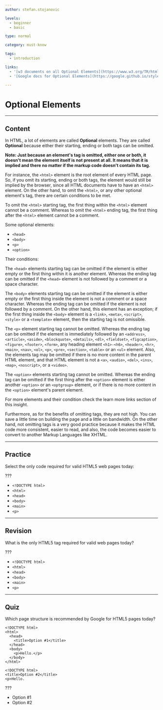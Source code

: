 ```yaml
---
author: stefan.stojanovic

levels:
  - beginner
  - basic

type: normal

category: must-know

tags:
  - introduction

links:
  - '[w3 documents on all Optional Elements](https://www.w3.org/TR/html5/syntax.html#optional-tags){website}'
  - '[Google docs for Optional Elements](https://google.github.io/styleguide/htmlcssguide.html#Optional_Tags){website}'
  
---
```

# Optional Elements
---
## Content

In HTML, a lot of elements are called **Optional** elements. They are called **Optional** because either their starting, ending or both tags can be omitted.

**Note: Just because an element's tag is omitted, either one or both, it doesn't mean the element itself is not present at all. It means that it is implied and there no matter if the markup code doesn't contain its tag.**

For instance, the `<html>` element is the root element of every HTML page. So, if you omit its starting, ending or both tags, the element would still be implied by the browser, since all HTML documents have to have an `<html>` element. On the other hand, to omit the `<html>`, or any other optional element's tag, there are certain conditions to be met.

To omit the `<html>` starting tag, the first thing within the `<html>` element cannot be a comment. Whereas to omit the `<html>` ending tag, the first thing after the `<html>` element cannot be a comment.

Some optional elements:
  - `<head>`
  - `<body>`
  - `<p>`
  - `<option>`

Their conditions:

The `<head>` elements starting tag can be omitted if the element is either empty or the first thing within it is another element. Whereas the ending tag can be omitted if the `<head>` element is not followed by a comment or a space character.

The `<body>` elements starting tag can be omitted if the element is either empty or the first thing inside the element is not a comment or a space character. Whereas the ending tag can be omitted if the element is not followed by a comment. On the other hand, this element has an exception; if the first thing inside the `<body>` element is a `<link>`, `<meta>`, `<script>`, `<style>` or a `<template>` element, then the starting tag is not omissible.

The `<p>` element starting tag cannot be omitted. Whereas the ending tag can be omitted if the element is immediately followed by an `<address>`, `<article>`, `<aside>`, `<blockquote>`, `<details>`, `<dl>`, `<fieldset>`, `<figcaption>`, `<figure>`, `<footer>`, `<form>`, any heading element `<h1>-<h6>`, `<header>`, `<hr>`, `<main>`, `<nav>`, `<ol>`, `<p>`, `<pre>`, `<section>`, `<table>` or an `<ul>` element. Also, the elements tag may be omitted if there is no more content in the parent HTML element, and that HTML element is not a `<a>`,  `<audio>`, `<del>`, `<ins>`, `<map>`, `<noscript>`, or a `<video>`.

The `<option>` elements starting tag cannot be omitted. Whereas the ending tag can be omitted if the first thing after the `<option>` element is either another `<option>` or an `<optgroup>` element, or if there is no more content in the `<option>` element's parent element.

For more elements and their condition check the learn more links section of this insight.

Furthermore, as for the benefits of omitting tags, they are not high. You can save a little time on building the page and a little on bandwidth. On the other hand, not omitting tags is a very good practice because it makes the HTML code more consistent, easier to read, and also, the code becomes easier to convert to another Markup Languages like XHTML.

---
## Practice

Select the only code required for valid HTML5 web pages today: 

???

* `<!DOCTYPE html>`
* `<html>`
* `<head>`
* `<body>`
* `<main>`
* `<p>`

---
## Revision 

What is the only HTML5 tag required for valid web pages today? 

???

* `<!DOCTYPE html>`
* `<html>`
* `<head>`
* `<body>`
* `<main>`
* `<p>`


---
## Quiz

Which page structure is recommended by Google for HTML5 pages today?

```
<!DOCTYPE html>
<html>
  <head>
    <title>Option #1</title>
  </head>
  <body>
    <p>Hello.</p>
  </body>
</html>
```

```
<!DOCTYPE html>
<title>Option #2</title>
<p>Hello.
```

???

* Option #1
* Option #2

